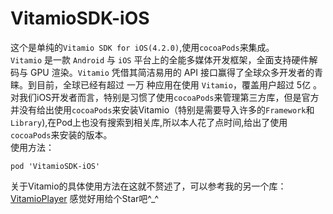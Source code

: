 # VitamioSDK-iOS
这个是单纯的`Vitamio SDK for iOS(4.2.0)`,使用`cocoaPods`来集成。<br>`Vitamio` 是一款 `Android` 与 `iOS` 平台上的全能多媒体开发框架，全面支持硬件解码与 GPU 渲染。`Vitamio` 凭借其简洁易用的 API 接口赢得了全球众多开发者的青睐。到目前，全球已经有超过 一万 种应用在使用 `Vitamio`，覆盖用户超过 5亿 。<br>
对我们iOS开发者而言，特别是习惯了使用`cocoaPods`来管理第三方库，但是官方并没有给出使用`cocoaPods`来安装Vitamio（特别是需要导入许多的`Framework`和`Library`),在Pod上也没有搜索到相关库,所以本人花了点时间,给出了使用`cocoaPods`来安装的版本。<br>使用方法：
```
pod 'VitamioSDK-iOS'
```
关于Vitamio的具体使用方法在这就不赘述了，可以参考我的另一个库：[VitamioPlayer](https://github.com/chenXming/VitamioPlayer)
感觉好用给个Star吧^_^
